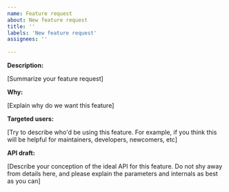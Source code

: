 ```yaml
---
name: Feature request
about: New feature request
title: ''
labels: 'New feature request'
assignees: ''
 
---
```

 
**Description:**
 
[Summarize your feature request]
 
**Why:**
 
[Explain why do we want this feature]
 
**Targeted users:**
 
[Try to describe who'd be using this feature. For example, if you think this
will be helpful for maintainers, developers, newcomers, etc]
 
**API draft:**
 
[Describe your conception of the ideal API for this feature. Do not shy away
from details here, and please explain the parameters and internals as best as
you can]